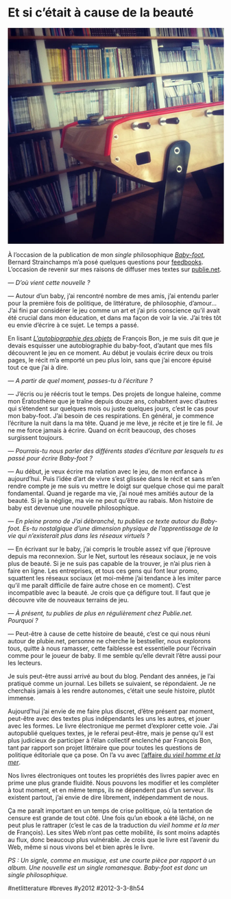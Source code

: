 # Et si c’était à cause de la beauté

![](_i/babyblio.webp)

À l’occasion de la publication de mon *single* philosophique *[Baby-foot](../../books/baby-foot.md)*, Bernard Strainchamps m’a posé quelques questions pour [feedbooks](http://fr.feedbooks.com/interview/56/peut-%C3%AAtre-%C3%A0-cause-de-cette-histoire-de-beaut%C3%A9). L’occasion de revenir sur mes raisons de diffuser mes textes sur [publie.net](http://www.publie.net/fr/ebook/9782814506213/baby-foot).

*— D’où vient cette nouvelle ?*

— Autour d’un baby, j’ai rencontré nombre de mes amis, j’ai entendu parler pour la première fois de politique, de littérature, de philosophie, d’amour… J’ai fini par considérer le jeu comme un art et j’ai pris conscience qu’il avait été crucial dans mon éducation, et dans ma façon de voir la vie. J’ai très tôt eu envie d’écrire à ce sujet. Le temps a passé.

En lisant [*L’autobiographie des objets*](http://www.tierslivre.net/spip/spip.php?rubrique69) de François Bon, je me suis dit que je devais esquisser une autobiographie du baby-foot, d’autant que mes fils découvrent le jeu en ce moment. Au début je voulais écrire deux ou trois pages, le récit m’a emporté un peu plus loin, sans que j’ai encore épuisé tout ce que j’ai à dire.

*— A partir de quel moment, passes-tu à l’écriture ?*

— J’écris ou je réécris tout le temps. Des projets de longue haleine, comme mon Ératosthène que je traîne depuis douze ans, cohabitent avec d’autres qui s’étendent sur quelques mois ou juste quelques jours, c’est le cas pour mon baby-foot. J’ai besoin de ces respirations. En général, je commence l’écriture la nuit dans la ma tête. Quand je me lève, je récite et je tire le fil. Je ne me force jamais à écrire. Quand on écrit beaucoup, des choses surgissent toujours.

*— Pourrais-tu nous parler des différents stades d’écriture par lesquels tu es passé pour écrire Baby-foot ?*

— Au début, je veux écrire ma relation avec le jeu, de mon enfance à aujourd’hui. Puis l’idée d’art de vivre s’est glissée dans le récit et sans m’en rendre compte je me suis vu mettre le doigt sur quelque chose qui me paraît fondamental. Quand je regarde ma vie, j’ai noué mes amitiés autour de la beauté. Si je la néglige, ma vie ne peut qu’être au rabais. Mon histoire de baby est devenue une nouvelle philosophique.

*— En pleine promo de J’ai débranché, tu publies ce texte autour du Baby-foot. Es-tu nostalgique d’une dimension physique de l’apprentissage de la vie qui n’existerait plus dans les réseaux virtuels ?*

— En écrivant sur le baby, j’ai compris le trouble assez vif que j’éprouve depuis ma reconnexion. Sur le Net, surtout les réseaux sociaux, je ne vois plus de beauté. Si je ne suis pas capable de la trouver, je n’ai plus rien à faire en ligne. Les entreprises, et tous ces gens qui font leur promo, squattent les réseaux sociaux (et moi-même j’ai tendance à les imiter parce qu’il me paraît difficile de faire autre chose en ce moment). C’est incompatible avec la beauté. Je crois que ça défigure tout. Il faut que je découvre vite de nouveaux terrains de jeu.

*— À présent, tu publies de plus en régulièrement chez Publie.net. Pourquoi ?*

— Peut-être à cause de cette histoire de beauté, c’est ce qui nous réuni autour de plubie.net, personne ne cherche le bestseller, nous explorons tous, quitte à nous ramasser, cette faiblesse est essentielle pour l’écrivain comme pour le joueur de baby. Il me semble qu’elle devrait l’être aussi pour les lecteurs.

 Je suis peut-être aussi arrivé au bout du blog. Pendant des années, je l’ai pratiqué comme un journal. Les billets se suivaient, se répondaient. Je ne cherchais jamais à les rendre autonomes, c’était une seule histoire, plutôt immense.

Aujourd’hui j’ai envie de me faire plus discret, d’être présent par moment, peut-être avec des textes plus indépendants les uns les autres, et jouer avec les formes. Le livre électronique me permet d’explorer cette voie. J’ai autopublié quelques textes, je le referai peut-être, mais je pense qu’il est plus judicieux de participer à l’élan collectif enclenché par François Bon, tant par rapport son projet littéraire que pour toutes les questions de politique éditoriale que ça pose. On l’a vu avec [l’affaire du *vieil homme et la mer*](http://www.tierslivre.net/spip/spip.php?article2788).

Nos livres électroniques ont toutes les propriétés des livres papier avec en prime une plus grande fluidité. Nous pouvons les modifier et les compléter à tout moment, et en même temps, ils ne dépendent pas d’un serveur. Ils existent partout, j’ai envie de dire librement, indépendamment de nous.

Ça me paraît important en un temps de crise politique, où la tentation de censure est grande de tout côté. Une fois qu’un ebook a été lâché, on ne peut plus le rattraper (c’est le cas de la traduction du *vieil homme et la mer* de François). Les sites Web n’ont pas cette mobilité, ils sont moins adaptés au flux, donc beaucoup plus vulnérable. Je crois que le livre est l’avenir du Web, même si nous vivons bel et bien après le livre.

*PS : Un signle, comme en musique, est une courte pièce par rapport à un album. Une nouvelle est un single romanesque. Baby-foot est donc un single philosophique.*

#netlitterature #breves #y2012 #2012-3-3-8h54
